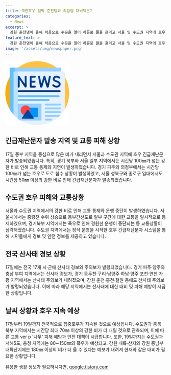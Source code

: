 ```yaml
---
title: 극한호우 임박 춘천댐과 의암댐 대비책은?
categories:
  - News
excerpt: >
  강원 춘천댐이 올해 처음으로 수문을 열어 하류로 물을 흘리고 서울 및 수도권 지역에 호우 긴급재난문자가 발송됐다. 경기 북부와 서울 일부 지역에서 호우로 교통통제와 지연이 발생했고, 열차 운행이 중단되기도 했다. 이로 인해 산사태 경보와 주의보가 전국 17개 지역에 발령되었고, 댐에서의 수문 개방과 배수 작업 등으로 인한 피해도 발생했다. 또한, 지속된 집중호우로 교통사고와 재난사태로 많은 피해가 예상되고 있다.
feature_text: >
  강원 춘천댐이 올해 처음으로 수문을 열어 하류로 물을 흘리고 서울 및 수도권 지역에 호우 긴급재난문자가 발송됐다. 경기 북부와 서울 일부 지역에서 호우로 교통통제와 지연이 발생했고, 열차 운행이 중단되기도 했다. 이로 인해 산사태 경보와 주의보가 전국 17개 지역에 발령되었고, 댐에서의 수문 개방과 배수 작업 등으로 인한 피해도 발생했다. 또한, 지속된 집중호우로 교통사고와 재난사태로 많은 피해가 예상되고 있다.
image: '/assets/img/newspaper.png'
---
```


<p><img src="/assets/img/newspaper.png" alt="kimp 속보" /></p>

<h2 data-ke-size="size26">긴급재난문자 발송 지역 및 교통 피해 상황</h2>

<p data-ke-size="size16">17일 중부 지역을 중심으로 많은 비가 내리면서 서울과 수도권 지역에 호우 긴급재난문자가 발송되었습니다. 특히, 경기 북부와 서울 일부 지역에서는 시간당 100㎜가 넘는 강한 비로 인해 교통 통제와 지연이 발생하였습니다. 경기 파주와 의정부에서는 시간당 100㎜가 넘는 호우로 도로 침수 상황이 발생하였고, 서울 성북구와 종로구 일대에서도 시간당 50㎜ 이상의 강한 비로 인해 긴급재난문자가 발송되었습니다.</p>

<h2 data-ke-size="size26">수도권 호우 피해와 교통상황</h2>

<p data-ke-size="size16">서울과 수도권 지역에서의 강한 비로 인해 교통 통제와 운행 중단이 발생하였습니다. 서울시에서는 중랑천 수위 상승으로 동부간선도로 일부 구간에 대한 교통을 일시적으로 통제하였으며, 경기북부 지역에서는 폭우로 인해 경원선 운행이 중단되는 등 교통상황이 심각해졌습니다. 수도권 지역에서는 정식 운영을 시작한 호우 긴급재난문자 시스템을 통해 시민들에게 경보 및 안전 정보를 제공하고 있습니다.</p>

<h2 data-ke-size="size26">전국 산사태 경보 상황</h2>

<p data-ke-size="size16">17일에는 전국 17개 시·군에 산사태 경보와 주의보가 발령되었습니다. 경기 파주·양주와 충남 부여 지역에서는 산사태 경보가, 경기 동두천·구리·남양주·하남·양주·포천·연천·가평 지역에서는 산사태 주의보가 내려졌으며, 강원 춘천·홍천·철원 등에도 산사태 주의보가 발령되었습니다. 이에 따라 해당 지역에서는 산사태에 대한 대비 및 피해 예방이 시급한 상황입니다.</p>

<h2 data-ke-size="size26">날씨 상황과 호우 지속 예상</h2>

<p data-ke-size="size16">17일부터 19일까지 전국적으로 집중호우가 지속될 것으로 예상됩니다. 수도권과 충북 북부 지역에서는 시간당 최대 70㎜ 이상의 강한 비가 더 내릴 것으로 관측되며, 이에 따른 교통 ver p '나무' 피해 예방과 안전 대책이 시급합니다. 또한, 19일까지는 수도권과 서해5도, 충청 지역에는 80∼150㎜의 폭우가 예상되고, 강원 내륙·산지와 강원 중남부 내륙산지에는 180㎜ 이상의 비가 더 올 수 있다는 예보가 내려져 현재와 같은 대비가 필요한 상황입니다.</p>
유용한 생활 정보가 필요하시다면, <a href="https://qoogle.tistory.com" rel="dofollow">qoogle.tistory.com</a>


